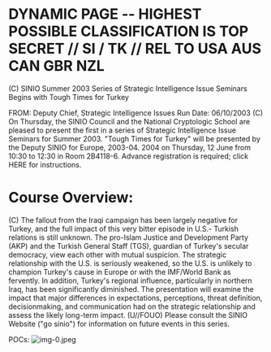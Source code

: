 # DYNAMIC PAGE -- HIGHEST POSSIBLE CLASSIFICATION IS TOP SECRET // SI / TK // REL TO USA AUS CAN GBR NZL 

(C) SINIO Summer 2003 Series of Strategic Intelligence Issue Seminars Begins with Tough Times for Turkey

FROM:
Deputy Chief, Strategic Intelligence Issues
Run Date: 06/10/2003
(C) On Thursday, the SINIO Council and the National Cryptologic School are pleased to present the first in a series of Strategic Intelligence Issue Seminars for
Summer 2003. "Tough Times for Turkey" will be presented by the Deputy SINIO for Europe, 2003-04. 2004 on Thursday, 12 June from 10:30 to 12:30 in Room 2B4118-6. Advance registration is required; click HERE for instructions.

# Course Overview: 

(C) The fallout from the Iraqi campaign has been largely negative for Turkey, and the full impact of this very bitter episode in U.S.- Turkish relations is still unknown. The pro-Islam Justice and Development Party (AKP) and the Turkish General Staff (TGS), guardian of Turkey's secular democracy, view each other with mutual suspicion. The strategic relationship with the U.S. is seriously weakened, so the U.S. is unlikely to champion Turkey's cause in Europe or with the IMF/World Bank as fervently. In addition, Turkey's regional influence, particularly in northern Iraq, has been significantly diminished. The presentation will examine the impact that major differences in expectations, perceptions, threat definition, decisionmaking, and communication had on the strategic relationship and assess the likely long-term impact.
(U//FOUO) Please consult the SINIO Website ("go sinio") for information on future events in this series.

POCs:
![img-0.jpeg](img-0.jpeg)

